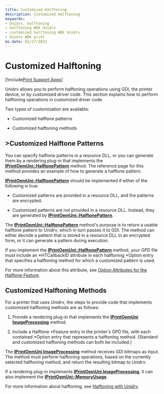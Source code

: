 ```yaml
---
title: Customized Halftoning
description: Customized Halftoning
keywords:
- Unidrv, halftoning
- halftoning WDK Unidrv
- customized halftoning WDK Unidrv
- Unidrv WDK print
ms.date: 01/27/2023
---
```


# Customized Halftoning

[!include[Print Support Apps](../includes/print-support-apps.md)]

Unidrv allows you to perform halftoning operations using GDI, the printer device, or by customized driver code. This section explains how to perform halftoning operations in customized driver code.

Two types of customization are available:

- Customized halftone patterns

- Customized halftoning methods

## >Customized Halftone Patterns

You can specify halftone patterns in a resource DLL, or you can generate them by a rendering plug-in that implements the [**IPrintOemUni::HalftonePattern**](/windows-hardware/drivers/ddi/prcomoem/nf-prcomoem-iprintoemuni-halftonepattern) method. The reference page for this method provides an example of how to generate a halftone pattern.

[**IPrintOemUni::HalftonePattern**](/windows-hardware/drivers/ddi/prcomoem/nf-prcomoem-iprintoemuni-halftonepattern) should be implemented if either of the following is true:

- Customized patterns are provided in a resource DLL, and the patterns are encrypted.

- Customized patterns are not provided in a resource DLL. Instead, they are generated by [**IPrintOemUni::HalftonePattern**](/windows-hardware/drivers/ddi/prcomoem/nf-prcomoem-iprintoemuni-halftonepattern).

The [**IPrintOemUni::HalftonePattern**](/windows-hardware/drivers/ddi/prcomoem/nf-prcomoem-iprintoemuni-halftonepattern) method's purpose is to return a usable halftone pattern to Unidrv, which in turn passes it to GDI. The method can either decode a pattern that is stored in a resource DLL in an encrypted form, or it can generate a pattern during execution.

If you implement the [**IPrintOemUni::HalftonePattern**](/windows-hardware/drivers/ddi/prcomoem/nf-prcomoem-iprintoemuni-halftonepattern) method, your *GPD* file must include an \*HTCallbackID attribute in each halftoning \*Option entry that specifies a halftoning method for which a customized pattern is used.

For more information about this attribute, see [Option Attributes for the Halftone Feature](option-attributes-for-the-halftone-feature.md).

## Customized Halftoning Methods

For a printer that uses Unidrv, the steps to provide code that implements customized halftoning methods are as follows:

1. Provide a rendering plug-in that implements the [**IPrintOemUni ImageProcessing**](/windows-hardware/drivers/ddi/prcomoem/nf-prcomoem-iprintoemuni-imageprocessing) method.

1. Include a Halftone \*Feature entry in the printer's GPD file, with each contained \*Option entry that represents a halftoning method. (Standard and customized halftoning methods can both be included.)

The [**IPrintOemUni ImageProcessing**](/windows-hardware/drivers/ddi/prcomoem/nf-prcomoem-iprintoemuni-imageprocessing) method receives GDI bitmaps as input. The method must perform halftoning operations, based on the currently selected halftoning method, and return the resulting bitmap to Unidrv.

If a rendering plug-in implements [**IPrintOemUni ImageProcessing**](/windows-hardware/drivers/ddi/prcomoem/nf-prcomoem-iprintoemuni-imageprocessing), it can also implement the [**IPrintOemUni::MemoryUsage**](/windows-hardware/drivers/ddi/prcomoem/nf-prcomoem-iprintoemuni-memoryusage).

For more information about halftoning, see [Halftoning with Unidrv](halftoning-with-unidrv.md).
